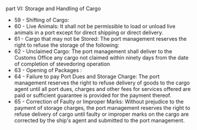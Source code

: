 part VI: Storage and Handling of Cargo 

<ul>
			<li>59 - Shifting of Cargo: <ul>
			</ul></li>			<li>60 - Live Animals: It shall not be permissible to load or unload live animals in a port except for direct shipping or direct delivery.<ul>
			</ul></li>			<li>61 - Cargo that may not be Stored: The port management reserves the right to refuse the storage of the following: <ul>
			</ul></li>			<li>62 - Unclaimed Cargo: The port management shall deliver to the Customs Office any cargo not claimed within ninety days from the date of completion of stevedoring operation<ul>
			</ul></li>			<li>63 - Opening of Packages : <ul>
			</ul></li>			<li>64 - Failure to pay Port Dues and Storage Charge: The port management reserves the right to refuse delivery of goods to the cargo agent until all port dues, charges and other fees for services offered are paid or sufficient guarantee is provided for the payment thereof. <ul>
			</ul></li>			<li>65 - Correction of Faulty or Improper Marks: Without prejudice to the payment of storage charges, the port management reserves the right to refuse delivery of cargo until faulty or improper marks on the cargo are corrected by the ship&#39;s agent and submitted to the port management. <ul>
			</ul></li></ul>